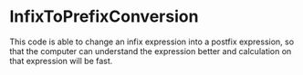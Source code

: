 # InfixToPrefixConversion
This code is able to change an infix expression into a postfix expression, so that the computer can understand the expression better and calculation on that expression will be fast. 
